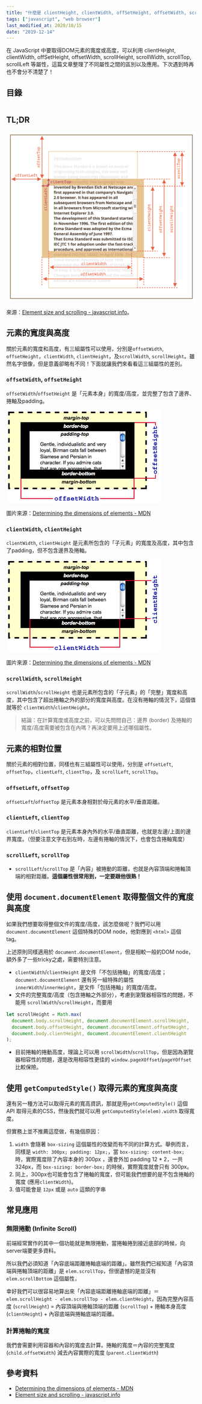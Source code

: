 ```yaml
---
title: "什麼是 clientHeight, clientWidth, offSetHeight, offsetWidth, scrollHeight, scrollWidth, scrollTop, scrollLeft"
tags: ["javascript", "web browser"]
last_modified_at: 2020/10/15
date: "2019-12-14"
---
```


在 JavaScript 中要取得DOM元素的寬度或高度，可以利用 clientHeight, clientWidth, offSetHeight, offsetWidth, scrollHeight, scrollWidth, scrollTop, scrollLeft 等屬性，這篇文章整理了不同屬性之間的區別以及應用。下次遇到時再也不會分不清楚了！

## 目錄

```toc
```

## TL;DR

![Size Cheatsheet](./size-cheatsheet.png)

來源：[Element size and scrolling - javascript.info](https://javascript.info/size-and-scroll)。

## 元素的寬度與高度

關於元素的寬度和高度，有三組屬性可以使用，分別是`offsetWidth`, `offsetHeight`，`clientWidth`, `clientHeight`，及`scrollWidth`, `scrollHeight`。雖然名字很像，但是意義卻略有不同！下面就讓我們來看看這三組屬性的差別。

### `offsetWidth`, `offsetHeight`

`offsetWidth`/`offsetHeight` 是「元素本身」的寬度/高度，並完整了包含了邊界、捲軸及padding。

![offsetWidth/offsetHeight](./dimensions-offset.png)

圖片來源：[Determining the dimensions of elements - MDN](https://developer.mozilla.org/en-US/docs/Web/API/CSS_Object_Model/Determining_the_dimensions_of_elements)

### `clientWidth`, `clientHeight`

`clientWidth`, `clientHeight` 是元素所包含的「子元素」的寬度及高度，其中包含了padding，但不包含邊界及捲軸。

![clientWidth, clientHeight](./dimensions-client.png)

圖片來源：[Determining the dimensions of elements - MDN](https://developer.mozilla.org/en-US/docs/Web/API/CSS_Object_Model/Determining_the_dimensions_of_elements)

### `scrollWidth`, `scrollHeight`

`scrollWidth`/`scrollHeight` 也是元素所包含的「子元素」的「完整」寬度和高度，其中包含了超出捲軸之外的部分的寬度與高度。在沒有捲軸的情況下，這個值就等於 `clientWidth`/`clientHeight`。

> 結論：在計算寬度或高度之前，可以先問問自己：邊界 (border) 及捲軸的寬度/高度需要被包含在內嗎？再決定要用上述哪個屬性。

## 元素的相對位置

關於元素的相對位置，同樣也有三組屬性可以使用，分別是 `offsetLeft`, `offsetTop`，`clientLeft`, `clientTop`，及 `scrollLeft`, `scrollTop`。

### `offsetLeft`, `offsetTop`

`offsetLeft`/`offsetTop` 是元素本身相對於母元素的水平/垂直距離。

### `clientLeft`, `clientTop`

`clientLeft`/`clientTop` 是元素本身內外的水平/垂直距離，也就是左邊/上面的邊界寬度。（但要注意文字右到左時，左邊有捲軸的情況下，也會包含捲軸寬度）

### `scrollLeft`, `scrollTop`

* `scrollLeft`/`scrollTop` 是「內容」被捲動的距離，也就是內容頂端和捲軸頂端的相對距離。**這個屬性很常用到，一定要跟他很熟！**

## 使用 `document.documentElement` 取得整個文件的寬度與高度

如果我們想要取得整個文件的寬度/高度，該怎麼做呢？我們可以用  `document.documentElement` 這個特殊的DOM node，他對應到 `<html>` 這個 tag。

上述原則同樣適用於 `document.documentElement`，但是相較一般的DOM node，額外多了一些tricky之處，需要特別注意。

* `clientWidth`/`clientHeight` 是文件「不包括捲軸」的寬度/高度；`document.documentElement` 還有另一組特殊的屬性 `innerWidth`/`innerHeight`，是文件「包括捲軸」的寬度/高度。
* 文件的完整寬度/高度（包含捲軸之外部分），考慮到瀏覽器相容性的問題，不能用 `scrollWidth`/`scrollHeight`，而要用

```JavaScript
let scrollHeight = Math.max(
  document.body.scrollHeight, document.documentElement.scrollHeight,
  document.body.offsetHeight, document.documentElement.offsetHeight,
  document.body.clientHeight, document.documentElement.clientHeight
);
```

* 目前捲軸的捲動高度，理論上可以用 `scrollWidth`/`scrollTop`，但是因為瀏覽器相容性的問題，還是改用相容性更佳的 `window.pageXOffset`/`pageYOffset` 比較保險。

## 使用 `getComputedStyle()` 取得元素的寬度與高度

還有另一種方法可以取得元素的寬高資訊，那就是用`getComputedStyle()` 這個 API 取得元素的CSS，然後我們就可以用 `getComputedStyle(elem).width` 取得寬度。

但實務上並不推薦這麼做，有幾個原因：

1. `width` 會隨著 `box-sizing` 這個屬性的改變而有不同的計算方式。舉例而言，同樣是 `width: 300px; padding: 12px;`，當 `box-sizing: content-box;` 時，實際寬度除了內容本身的 300px ，還會外加 padding 12 * 2，一共 324px，而 `box-sizing: border-box;` 的時候，實際寬度就會只有 300px。
2. 同上，300px也可能會包含了捲軸的寬度，但可能我們想要的是不包含捲軸的寬度 (應用`clientWidth`)。
3. 值可能會是 `12px` 或是 `auto` 這類的字串

## 常見應用

### 無限捲動 (Infinite Scroll)

前端經常實作的其中一個功能就是無限捲動，當捲軸捲到接近底部的時候，向server端要更多資料。

所以我們必須知道「內容底端距離捲軸底端的距離」。雖然我們已經知道「內容頂端與捲軸頂端的距離」是 `elem.scrollTop`，但很遺憾的是並沒有`elem.scrollBottom` 這個屬性，

幸好我們可以很容易地算出來「內容底端距離捲軸底端的距離」＝ `elem.scrollHeight - elem.scrollTop - elem.clientHeight`，因為完整內容高度 (`scrollHeight`) = 內容頂端與捲軸頂端的距離 (`scrollTop`) + 捲軸本身高度 (`clientHeight`) + 內容底端與捲軸底端的距離。

### 計算捲軸的寬度

我們會需要利用容器和內容的寬度去計算。捲軸的寬度＝內容的完整寬度 (`child.offsetWidth`) 減去內容實際的寬度 (`parent.clientWidth`)

## 參考資料

* [Determining the dimensions of elements - MDN](https://developer.mozilla.org/en-US/docs/Web/API/CSS_Object_Model/Determining_the_dimensions_of_elements)
* [Element size and scrolling - javascript.info](https://javascript.info/size-and-scroll)
